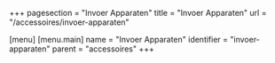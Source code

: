 +++
pagesection = "Invoer Apparaten"
title = "Invoer Apparaten"
url = "/accessoires/invoer-apparaten"

[menu]
[menu.main]
		name = "Invoer Apparaten"
		identifier = "invoer-apparaten"
		parent = "accessoires"
+++